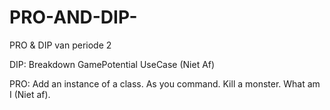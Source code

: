 # PRO-AND-DIP-
PRO & DIP van periode 2

DIP:
Breakdown
GamePotential
UseCase (Niet Af)

PRO:
Add an instance of a class.
As you command.
Kill a monster.
What am I (Niet af).


